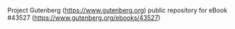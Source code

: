 Project Gutenberg (https://www.gutenberg.org) public repository for eBook #43527 (https://www.gutenberg.org/ebooks/43527)
